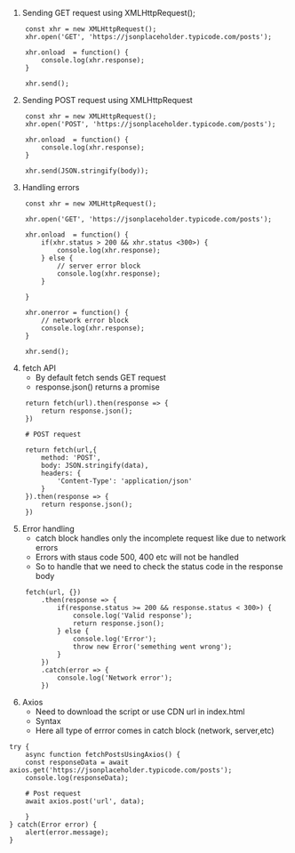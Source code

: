 1. Sending GET request using XMLHttpRequest();

```
    const xhr = new XMLHttpRequest();
    xhr.open('GET', 'https://jsonplaceholder.typicode.com/posts');

    xhr.onload  = function() {
        console.log(xhr.response);
    }

    xhr.send();

```

2. Sending POST request using XMLHttpRequest

```
    const xhr = new XMLHttpRequest();
    xhr.open('POST', 'https://jsonplaceholder.typicode.com/posts');

    xhr.onload  = function() {
        console.log(xhr.response);
    }

    xhr.send(JSON.stringify(body));

```

3. Handling errors

```
    const xhr = new XMLHttpRequest();

    xhr.open('GET', 'https://jsonplaceholder.typicode.com/posts');

    xhr.onload  = function() {
        if(xhr.status > 200 && xhr.status <300>) {
            console.log(xhr.response);
        } else {
            // server error block
            console.log(xhr.response);
        }
        
    }

    xhr.onerror = function() {
        // network error block
        console.log(xhr.response);
    }

    xhr.send();

```

4. fetch API
    - By default fetch sends GET request
    - response.json() returns a promise

```
    return fetch(url).then(response => {
        return response.json();
    })

    # POST request

    return fetch(url,{
        method: 'POST',
        body: JSON.stringify(data),
        headers: {
            'Content-Type': 'application/json'
        }
    }).then(response => {
        return response.json();
    })

```

5. Error handling
    - catch block handles only the incomplete request like due to network errors
    - Errors with staus code 500, 400 etc will not be handled
    - So to handle that we need to check the status code in the response body

```
    fetch(url, {})
        .then(response => {
            if(response.status >= 200 && response.status < 300>) {
                console.log('Valid response');
                return response.json();
            } else {
                console.log('Error');
                throw new Error('semething went wrong');
            }
        })
        .catch(error => {
            console.log('Network error');
        })

```

6. Axios
    - Need to download the script or use CDN url in index.html
    - Syntax
    - Here all type of errror comes in catch block (network, server,etc)

```
try {
    async function fetchPostsUsingAxios() {
    const responseData = await axios.get('https://jsonplaceholder.typicode.com/posts');
    console.log(responseData);

    # Post request
    await axios.post('url', data);

    }
} catch(Error error) {
    alert(error.message);
}

```

